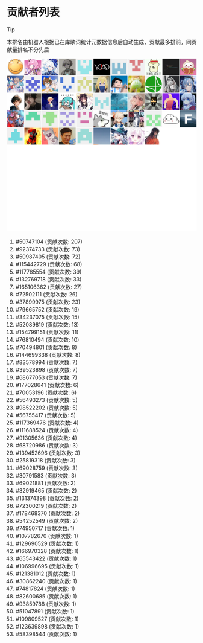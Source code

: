 # 贡献者列表

> [!TIP]
> 本排名由机器人根据已在库歌词统计元数据信息后自动生成，贡献最多排前，同贡献量排名不分先后

![贡献者头像画廊](./CONTRIBUTORS.svg)

1. #50747104 (贡献次数: 207)
2. #92374733 (贡献次数: 73)
3. #50987405 (贡献次数: 72)
4. #115442729 (贡献次数: 68)
5. #117785554 (贡献次数: 39)
6. #132769718 (贡献次数: 33)
7. #165106362 (贡献次数: 27)
8. #72502111 (贡献次数: 26)
9. #37899975 (贡献次数: 23)
10. #79665752 (贡献次数: 19)
11. #34237075 (贡献次数: 15)
12. #52089819 (贡献次数: 13)
13. #154799151 (贡献次数: 11)
14. #76810494 (贡献次数: 10)
15. #70494801 (贡献次数: 8)
16. #144699338 (贡献次数: 8)
17. #83578994 (贡献次数: 7)
18. #39523898 (贡献次数: 7)
19. #68677053 (贡献次数: 7)
20. #177028641 (贡献次数: 6)
21. #70053196 (贡献次数: 6)
22. #56493273 (贡献次数: 5)
23. #98522202 (贡献次数: 5)
24. #56755417 (贡献次数: 5)
25. #117369476 (贡献次数: 4)
26. #111688524 (贡献次数: 4)
27. #91305636 (贡献次数: 4)
28. #68720986 (贡献次数: 3)
29. #139452696 (贡献次数: 3)
30. #25819318 (贡献次数: 3)
31. #69028759 (贡献次数: 3)
32. #30791583 (贡献次数: 3)
33. #69021881 (贡献次数: 2)
34. #32919465 (贡献次数: 2)
35. #131374398 (贡献次数: 2)
36. #72300219 (贡献次数: 2)
37. #178468370 (贡献次数: 2)
38. #54252549 (贡献次数: 2)
39. #74950717 (贡献次数: 1)
40. #107782670 (贡献次数: 1)
41. #129690529 (贡献次数: 1)
42. #166970328 (贡献次数: 1)
43. #65543422 (贡献次数: 1)
44. #106996695 (贡献次数: 1)
45. #121381012 (贡献次数: 1)
46. #30862240 (贡献次数: 1)
47. #74817824 (贡献次数: 1)
48. #82600685 (贡献次数: 1)
49. #93859788 (贡献次数: 1)
50. #51047891 (贡献次数: 1)
51. #109809527 (贡献次数: 1)
52. #123639898 (贡献次数: 1)
53. #58398544 (贡献次数: 1)
